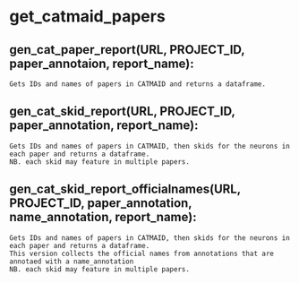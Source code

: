 
# get_catmaid_papers
## gen_cat_paper_report(URL, PROJECT_ID, paper_annotaion, report_name):
    Gets IDs and names of papers in CATMAID and returns a dataframe.
    
## gen_cat_skid_report(URL, PROJECT_ID, paper_annotation, report_name):
    Gets IDs and names of papers in CATMAID, then skids for the neurons in each paper and returns a dataframe.
    NB. each skid may feature in multiple papers.

## gen_cat_skid_report_officialnames(URL, PROJECT_ID, paper_annotation, name_annotation, report_name):
    Gets IDs and names of papers in CATMAID, then skids for the neurons in each paper and returns a dataframe.
    This version collects the official names from annotations that are annotaed with a name_annotation 
    NB. each skid may feature in multiple papers.
